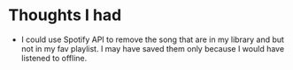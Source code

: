 # Thoughts I had

* I could use Spotify API to remove the song that are in my library and but not in my fav playlist. I may have saved them only because I would have listened to offline. 